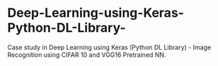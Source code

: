 # Deep-Learning-using-Keras-Python-DL-Library-
Case study in Deep Learning using Keras (Python DL Library) - Image Recognition using CIFAR 10 and VGG16 Pretrained NN.
